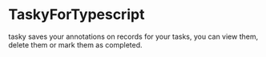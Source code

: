 # TaskyForTypescript

tasky saves your annotations on records for your tasks, you can view them, delete them or mark them as completed.